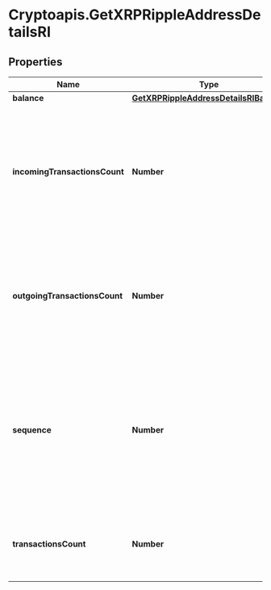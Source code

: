 # Cryptoapis.GetXRPRippleAddressDetailsRI

## Properties

Name | Type | Description | Notes
------------ | ------------- | ------------- | -------------
**balance** | [**GetXRPRippleAddressDetailsRIBalance**](GetXRPRippleAddressDetailsRIBalance.md) |  | 
**incomingTransactionsCount** | **Number** | Defines the count of all confirmed incoming transactions from the address for coins. This applies to coins only, not to tokens transfers | 
**outgoingTransactionsCount** | **Number** | Defines the count of all confirmed outgoing transactions for coins. This applies to coins only, not to tokens transfers | 
**sequence** | **Number** | Defines the transaction input&#39;s sequence as an integer, which is is used when transactions are replaced with newer versions before LockTime. | 
**transactionsCount** | **Number** | Represents the total number of all transactions as part of this block. | 


